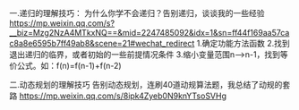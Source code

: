 一.递归的理解技巧：
为什么你学不会递归？告别递归，谈谈我的一些经验
https://mp.weixin.qq.com/s?__biz=Mzg2NzA4MTkxNQ==&mid=2247485092&idx=1&sn=ff44f169aa57cac8a8e6595b7ff49ab8&scene=21#wechat_redirect
1.确定功能方法函数
2.找到退出递归的临界，或者初始的一些前提情况条件
3.缩小变量范围n-->n-1，找到等价公式。如：f(n)=f(n-1)+f(n-2)

二.动态规划的理解技巧
告别动态规划，连刷40道动规算法题，我总结了动规的套路
https://mp.weixin.qq.com/s/8ipk4Zyeb0N9knYTsoSVHg


